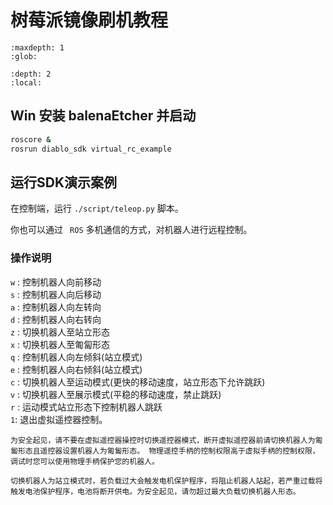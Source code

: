 # 树莓派镜像刷机教程

```{toctree}
:maxdepth: 1
:glob:
```


```{contents} 目录
:depth: 2
:local:
```

## Win 安装 balenaEtcher 并启动




```bash
roscore &
rosrun diablo_sdk virtual_rc_example
```

## 运行SDK演示案例

在控制端，运行 `./script/teleop.py` 脚本。

你也可以通过 ` ROS` 多机通信的方式，对机器人进行远程控制。

### 操作说明

 `w` : 控制机器人向前移动  
 `s` : 控制机器人向后移动  
 `a` : 控制机器人向左转向  
 `d` : 控制机器人向右转向  
 `z` : 切换机器人至站立形态  
 `x` : 切换机器人至匍匐形态  
 `q` : 控制机器人向左倾斜(站立模式)  
 `e` : 控制机器人向右倾斜(站立模式)  
 `c` : 切换机器人至运动模式(更快的移动速度，站立形态下允许跳跃)  
 `v` : 切换机器人至展示模式(平稳的移动速度，禁止跳跃)  
 `r` : 运动模式站立形态下控制机器人跳跃  
 `1`: 退出虚拟遥控器控制。

```{note}
为安全起见，请不要在虚拟遥控器操控时切换遥控器模式，断开虚拟遥控器前请切换机器人为匍匐形态且遥控器设置机器人为匍匐形态。 物理遥控手柄的控制权限高于虚拟手柄的控制权限，调试时您可以使用物理手柄保护您的机器人。
```

```{warning}
切换机器人为站立模式时，若负载过大会触发电机保护程序，将阻止机器人站起，若严重过载将触发电池保护程序，电池将断开供电。为安全起见，请勿超过最大负载切换机器人形态。
```



